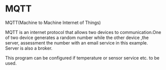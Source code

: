 # MQTT
MQTT(Machine to Machine Internet of Things)

MQTT is an internet protocol that allows two devices to communication.One of two device generates a random number while the other device ,the server, assessment the number with an email service in this example. 
Server is also a broker.


This program can be configured if temperature or sensor service etc. to be used. 
